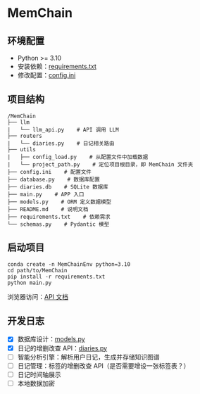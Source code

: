 # MemChain

## 环境配置

- Python >= 3.10
- 安装依赖：[requirements.txt](./requirements.txt)
- 修改配置：[config.ini](./config.ini)

## 项目结构
```
/MemChain
├── llm
|   └── llm_api.py    # API 调用 LLM
├── routers
|   └── diaries.py    # 日记相关路由
├── utils
|   ├── config_load.py    # 从配置文件中加载数据
|   └── project_path.py    # 定位项目根目录，即 MemChain 文件夹
├── config.ini    # 配置文件
├── database.py    # 数据库配置
├── diaries.db    # SQLite 数据库
├── main.py    # APP 入口
├── models.py    # ORM 定义数据模型
├── README.md    # 说明文档
├── requirements.txt    # 依赖需求
└── schemas.py    # Pydantic 模型
```

## 启动项目
```shell
conda create -n MemChainEnv python=3.10
cd path/to/MemChain
pip install -r requirements.txt
python main.py
```
浏览器访问：[API 文档](http://127.0.0.1:8000/docs)

## 开发日志
- [x] 数据库设计：[models.py](./models.py)
- [x] 日记的增删改查 API：[diaries.py](./routers/diaries.py)
- [ ] 智能分析引擎：解析用户日记，生成并存储知识图谱
- [ ] 日记管理：标签的增删改查 API（是否需要增设一张标签表？）
- [ ] 日记时间轴展示
- [ ] 本地数据加密
